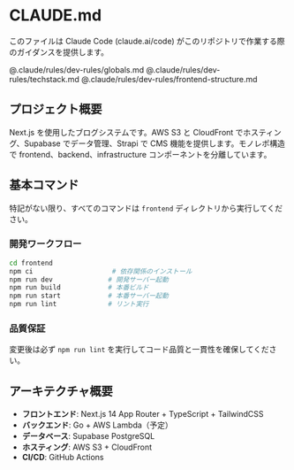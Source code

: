 # CLAUDE.md

このファイルは Claude Code (claude.ai/code) がこのリポジトリで作業する際のガイダンスを提供します。

@.claude/rules/dev-rules/globals.md
@.claude/rules/dev-rules/techstack.md
@.claude/rules/dev-rules/frontend-structure.md

## プロジェクト概要

Next.js を使用したブログシステムです。AWS S3 と CloudFront でホスティング、Supabase でデータ管理、Strapi で CMS 機能を提供します。モノレポ構造で frontend、backend、infrastructure コンポーネントを分離しています。

## 基本コマンド

特記がない限り、すべてのコマンドは `frontend` ディレクトリから実行してください。

### 開発ワークフロー
```bash
cd frontend
npm ci                    # 依存関係のインストール
npm run dev              # 開発サーバー起動
npm run build            # 本番ビルド
npm run start            # 本番サーバー起動
npm run lint             # リント実行
```

### 品質保証
変更後は必ず `npm run lint` を実行してコード品質と一貫性を確保してください。

## アーキテクチャ概要

- **フロントエンド**: Next.js 14 App Router + TypeScript + TailwindCSS
- **バックエンド**: Go + AWS Lambda（予定）
- **データベース**: Supabase PostgreSQL
- **ホスティング**: AWS S3 + CloudFront
- **CI/CD**: GitHub Actions
